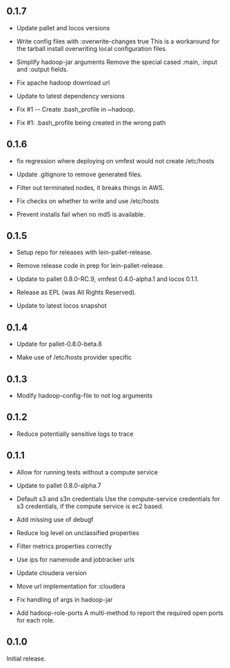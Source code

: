 ## 0.1.7

- Update pallet and locos versions

- Write config files with :overwrite-changes true
  This is a workaround for the tarball install overwriting local 
  configuration files.

- Simplify hadoop-jar arguments
  Remove the special cased :main, :input and :output fields.

- Fix apache hadoop download url

- Update to latest dependency versions

- Fix #1 -- Create .bash_profile in ~hadoop.

- Fix #1: .bash_profile being created in the wrong path

## 0.1.6

- fix regression where deploying on vmfest would not create /etc/hosts

- Update .gitignore to remove generated files.

- Filter out terminated nodes, it breaks things in AWS.

- Fix checks on whether to write and use /etc/hosts

- Prevent installs fail when no md5 is available.

## 0.1.5

- Setup repo for releases with lein-pallet-release.

- Remove release code in prep for lein-pallet-release.

- Update to pallet 0.8.0-RC.9, vmfest 0.4.0-alpha.1 and locos 0.1.1.

- Release as EPL (was All Rights Reserved).

- Update to latest locos snapshot

## 0.1.4

- Update for pallet-0.8.0-beta.8

- Make use of /etc/hosts provider specific

## 0.1.3

- Modify hadoop-config-file to not log arguments

## 0.1.2

- Reduce potentially sensitive logs to trace

## 0.1.1

- Allow for running tests without a compute service

- Update to pallet 0.8.0-alpha.7

- Default s3 and s3n credentials
  Use the compute-service credentials for s3 credentials, if the compute
  service is ec2 based.

- Add missing use of debugf

- Reduce log level on unclassified properties

- Filter metrics properties correctly

- Use ips for namenode and jobtracker urls

- Update cloudera version

- Move url implementation for :cloudera

- Fix handling of args in hadoop-jar

- Add hadoop-role-ports
  A multi-method to report the required open ports for each role.


## 0.1.0

Initial release.
